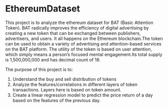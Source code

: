 # EthereumDataset

This project is to analyze the ethereum dataset for BAT (Basic Attention Token). BAT radically improves the efficiency of digital advertising by creating a new token that can be exchanged between publishers, advertisers, and users. It all happens on the Ethereum blockchain.The token can be used to obtain a variety of advertising and attention-based services on the BAT platform. The utility of the token is based on user attention, which simply means a person’s focused mental engagement.Its total supply is 1,500,000,000 and has decimal count of 18.




The purpose of this project is to:

1. Understand the buy and sell distribution of tokens
2. Analyze the features/correlations in different layers of token transactions. Layers here is based on token amount.
3. Create a linear regression model to predict the price return of a day based on the features of the previous day.

